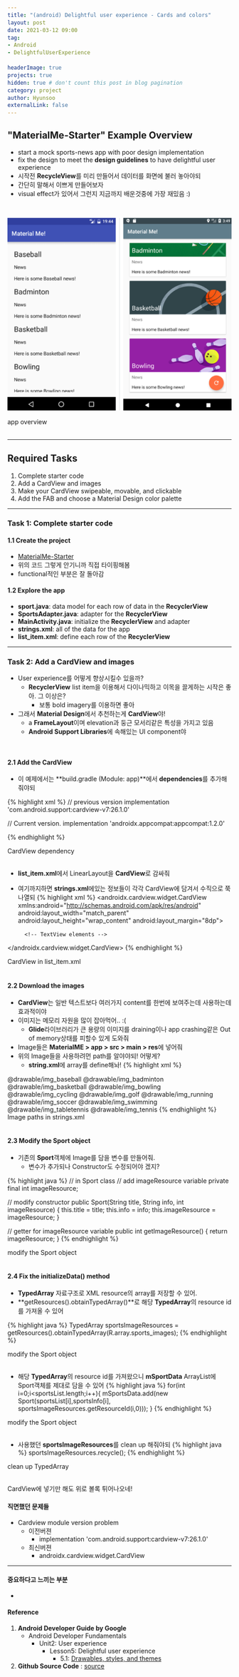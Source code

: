 ```yaml
---
title: "(android) Delightful user experience - Cards and colors"
layout: post
date: 2021-03-12 09:00
tag: 
- Android 
- DelightfulUserExperience

headerImage: true
projects: true
hidden: true # don't count this post in blog pagination
category: project
author: Hyunsoo
externalLink: false
---
```


## "MaterialMe-Starter" Example Overview 
- start a mock sports-news app with poor design implementation 
- fix the design to meet the **design guidelines** to have delightful user experience
- 시작전 **RecycleView**를 미리 만들어서 데이터를 화면에 불러 놓아야되
- 간단히 말해서 이쁘게 만들어보자
- visual effect가 있어서 그런지 지금까지 배운것중에 가장 재밌음 :)
<br>

![image](/assets/images/android-tutorial/5-2_cards_and_colors/app_overview.png)
<figcaption class="caption"> app overview </figcaption>
<br>

---

## Required Tasks
1. Complete starter code
2. Add a CardView and images
3. Make your CardView swipeable, movable, and clickable
4. Add the FAB and choose a Material Design color palette

--- 

### Task 1: Complete starter code

#### 1.1 Create the project
- [MaterialMe-Starter](https://github.com/google-developer-training/android-fundamentals-starter-apps-v2/tree/master/MaterialMe-Starter) 
- 위의 코드 그렇게 안기니까 직접 타이핑해봄
- functional적인 부분은 잘 돌아감

#### 1.2 Explore the app
- **sport.java**: data model for each row of data in the **RecyclerView**
- **SportsAdapter.java**: adapter for the **RecyclerView**
- **MainActivity.java**: initialize the **RecyclerView** and adapter
- **strings.xml**: all of the data for the app
- **list_item.xml**: define each row of the **RecyclerView**

---

### Task 2: Add a CardView and images
- User experience를 어떻게 향상시킬수 있을까?
    - **RecyclerView** list item을 이용해서 다이나믹하고 이목을 끌게하는 시작은 좋아. 그 이상은?
        - 보통 bold imagery를 이용하면 좋아
- 그래서 **Material Design**에서 추천하는게 **CardView**야!
    - a **FrameLayout**이며 elevation과 둥근 모서리같은 특성을 가지고 있음
    - **Android Support Libraries**에 속해있는 UI component야
<br>

#### 2.1 Add the CardView
- 이 예제에서는 **build.gradle (Module: app)**에서 **dependencies**를 추가해줘야되

{% highlight xml %}
// previous version
implementation 'com.android.support:cardview-v7:26.1.0'

// Current version. 
implementation 'androidx.appcompat:appcompat:1.2.0'

{% endhighlight %}
<figcaption class="caption">CardView dependency </figcaption>
<br>

- **list_item.xml**에서 LinearLayout을 **CardView**로 감싸줘
- 여기까지하면 **strings.xml**에있는 정보들이 각각 CardView에 담겨서 수직으로 쭉 나열되
{% highlight xml %}
<androidx.cardview.widget.CardView
     xmlns:android="http://schemas.android.com/apk/res/android"
    android:layout_width="match_parent"
    android:layout_height="wrap_content"
    android:layout_margin="8dp">

    <LinearLayout
        android:layout_width="match_parent"
        android:layout_height="wrap_content"
        android:orientation="vertical">
        <!-- Rest of LinearLayout -->
        
        <!-- TextView elements -->
    </LinearLayout>
</androidx.cardview.widget.CardView>
{% endhighlight %}
<figcaption class="caption">CardView in list_item.xml </figcaption>
<br>


#### 2.2 Download the images
- **CardView**는 일반 텍스트보다 여러가지 content를 한번에 보여주는데 사용하는데 효과적이야
- 이미지는 메모리 자원을 많이 잡아먹어.. :(
    - **Glide**라이브러리가 큰 용량의 이미지를 draining이나 app crashing같은 Out of memory상태를 피할수 있게 도와줘
- Image들은 **MaterialME > app > src > main > res**에 넣어줘
- 위의 Image들을 사용하려먼 path를 알야야되! 어떻게?
    - **string.xml**에 array를 define해놔!
{% highlight xml %}
<array name="sports_images">
   <item>@drawable/img_baseball</item>
   <item>@drawable/img_badminton</item>
   <item>@drawable/img_basketball</item>
   <item>@drawable/img_bowling</item>
   <item>@drawable/img_cycling</item>
   <item>@drawable/img_golf</item>
   <item>@drawable/img_running</item>
   <item>@drawable/img_soccer</item>
   <item>@drawable/img_swimming</item>
   <item>@drawable/img_tabletennis</item>
   <item>@drawable/img_tennis</item>
</array>
{% endhighlight %}
<figcaption class="caption">Image paths in strings.xml </figcaption>
<br>

#### 2.3 Modify the Sport object
- 기존의 **Sport**객체에 Image를 담을 변수를 만들어줘.
    - 변수가 추가되나 Constructor도 수정되어야 겠지?

{% highlight java %}
// in Sport class
// add imageResource variable
private final int imageResource;

// modify constructor
public Sport(String title, String info, int imageResource) {
   this.title = title;
   this.info = info;
   this.imageResource = imageResource;
}

// getter for imageResource variable
public int getImageResource() {
   return imageResource;
}
{% endhighlight %}
<figcaption class="caption">modify the Sport object</figcaption>
<br>


#### 2.4 Fix the initializeData() method
- **TypedArray** 자료구조로 XML resource의 array를 저장할 수 있어.
- **getResources().obtainTypedArray()**로 해당 **TypedArray**의 resource id를 가져올 수 있어

{% highlight java %}
TypedArray sportsImageResources = 
        getResources().obtainTypedArray(R.array.sports_images);
{% endhighlight %}
<figcaption class="caption">modify the Sport object</figcaption>
<br>

- 해당 **TypedArray**의 resource id를 가져왔으니 **mSportData** ArrayList에 Sport객체를 제대로 담을 수 있어
{% highlight java %}
for(int i=0;i<sportsList.length;i++){
   mSportsData.add(new Sport(sportsList[i],sportsInfo[i], 
       sportsImageResources.getResourceId(i,0)));
}
{% endhighlight %}
<figcaption class="caption">modify the Sport object</figcaption>
<br>

- 사용했던 **sportsImageResources**를 clean up 해줘야되
{% highlight java %}
sportsImageResources.recycle();
{% endhighlight %}
<figcaption class="caption">clean up TypedArray</figcaption>
<br>





CardView에 넣기만 해도 위로 볼록 튀어나오네!


#### 직면했던 문제들
- Cardview module version problem
    - 이전버젼
        - implementation 'com.android.support:cardview-v7:26.1.0'
    - 최신버젼
        - androidx.cardview.widget.CardView

---

#### 중요하다고 느끼는 부분
- 


#### Reference

1. **Android Developer Guide by Google**
    - Android Developer Fundamentals
        - Unit2: User experience
            - Lesson5: Delightful user experience
                - 5.1: [Drawables, styles, and themes](https://developer.android.com/codelabs/android-training-drawables-styles-and-themes?index=..%2F..%2Fandroid-training#0)
2. **Github Source Code** :  [source](https://github.com/google-developer-training/android-fundamentals-apps-v2/tree/master/Scorekeeper) 

